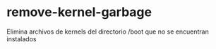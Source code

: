 # remove-kernel-garbage
Elimina archivos de kernels del directorio /boot que no se encuentran instalados 
